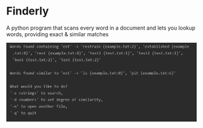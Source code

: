 # Finderly
 A python program that scans every word in a document and lets you lookup words, providing exact & similar matches

![](Finderly.png)
